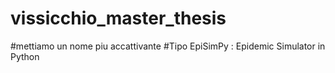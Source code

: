 # vissicchio_master_thesis
#mettiamo un nome piu accattivante
#Tipo EpiSimPy : Epidemic Simulator in Python

